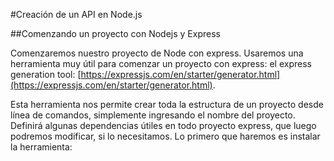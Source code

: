 #Creación de un API en Node.js

##Comenzando un proyecto con Nodejs y Express 

Comenzaremos nuestro proyecto de Node con express. Usaremos una herramienta muy útil para comenzar un proyecto con express: el express generation tool: [https://expressjs.com/en/starter/generator.html](https://expressjs.com/en/starter/generator.html).

Esta herramienta nos permite crear toda la estructura de un proyecto desde línea de comandos, simplemente ingresando el nombre del proyecto. Definirá algunas dependencias útiles en todo proyecto express, que luego podremos modificar, si lo necesitamos. Lo primero que haremos es instalar la herramienta:

```npm install express-generator -g
```

